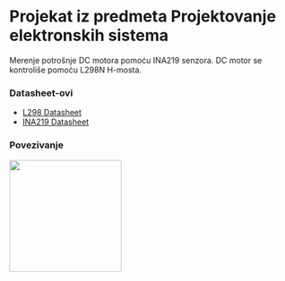 # Projekat iz predmeta Projektovanje elektronskih sistema
Merenje potrošnje DC motora pomoću INA219 senzora. DC motor se kontroliše pomoću L298N H-mosta.

### Datasheet-ovi
- [L298 Datasheet](https://www.sparkfun.com/datasheets/Robotics/L298_H_Bridge.pdf)
- [INA219 Datasheet](https://www.ti.com/lit/ds/symlink/ina219.pdf?ts=1703659644578&ref_url=https%253A%252F%252Fwww.google.com%252F)

### Povezivanje

<img src="https://gitlab.com/void.fractal/beehive-scale/-/raw/main/Project_photos/bee_logo_V2_512px.png?ref_type=heads](https://github.com/andras168/PES_Projekat/blob/main/Povezivanje_Raspberry.jpg?raw=true)https://github.com/andras168/PES_Projekat/blob/main/Povezivanje_Raspberry.jpg?raw=true" align="center" width="200">
